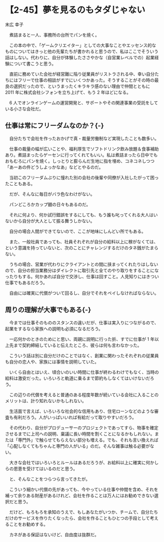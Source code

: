 # 【2-45】夢を見るのもタダじゃない

<div class="author">末広 幸子</div>

　煮詰まると一人、事務所の台所でパンを焼く。

　この本の中で、「ゲームクリエイター」としての大事なことやエッセンス的なものについてはきっと他の先輩たちが書かれると思うので、私はここでそういう話はしない。代わりに、自分が体験したささやかな（自営業レベルでの）起業経験について書こうと思う。

　直前に務めていた会社が経営難に陥り従業員がリストラされる中、幸い自分たちにはフリーで仕事の相談がすでにいくつかあった。そうすることがその時の最良の選択だったので、というまったくキラキラ感のない理由で仲間とともに 2011 年に株式会社シフォンを立ち上げて、もう 2 年ほどになる。

　6 人でオンラインゲームの運営開発と、サポートやその関連事業の受託をしている小さな会社だ。

## 仕事は常にフリーダムなのか？{-}

　自分たちで会社を作ったおかげで真・裁量労働制など実現したことも数多い。

　仕事の裁量の幅が広いことや、福利厚生でソフトドリンク飲み放題＆食事補助あり。煮詰まったらゲーセンに行ってくれてもいい。私は煮詰まったら日中でもおもむろにパンを焼く。しっとりと膨らんだ生地に指を埋め、コネコネしつつ「あーあの件どうしよっかなあ」などとやるのだ。

　当初このフリーダムぶりに憧れた別の会社の後輩や同僚が入社したがって困ったこともある。

　だが、そんなに毎日がバラ色なわけがない。

　パンどころかカップ麺の日々もあるのだ。

　それに何より、何か試行錯誤をするにしても、もう誰も叱ってくれる大人はいないから自分が大人として振る舞うしかない。

　自分の場合人間ができてないので、ここが地味にしんどい所でもある。

　また、一般社員であっても、社員それぞれが自分の給料以上に稼がなくては、という意識を持っていないと、次のことにチャレンジするだけのタネ銭がたまらない。

　うちの場合、営業が代わりにクライアントとの間に挟まってくれたりはしないので、自分の担当業務分はダイレクトに取引先と全てのやり取りをすることになったりもする。何かあれば自分で交渉し、仕事は回すこと。人見知りにはきつい仕事でもあるだろう。

　自由には確実に代償がついて回るし、自分でそれをペイしなければならない。

## 周りの理解が大事でもある{-}

　今までは仕事そのもののスタンスの違いだが、仕事は実入りにつながるので、起業をするなら家族への説明も必須になるだろう。

　一応何かのときのためにと思い、両親に説明に行った折、すでに仕事が 1 年以上先まで契約締結していると伝えたところ、彼らは何も言わなかった。

　こういう話は別に自分だけのことではなく、創業に関わったそれぞれの従業員も自分の恋人や、家族には事情を説明していた。

　いくら自由とはいえ、頃合いのいい時間に仕事が終わるわけでもなく、当時の給料は激安だった。いろいろと軌道に乗るまで節約もしなくてはいけないだろう。

　この辺りの代償を考えると普通のある程度年数が続いている会社に入ることのメリットは、計り知れないかもしれない。

　生活面で言えば、いろいろな社会的な信用もあり、住宅ローンなどのような審査も有利だろう。人がいっぱいいれば有給だって取りやすいだろう。

　その代わり、自分がプロデューサーのプロジェクトであってすら、物事を確定させるまでに上司への説明、稟議に長い時間を割くことになるかもしれない。または「専門外」で触らせてもらえない部分も増える。でも、それも言い換えれば「心配しなくてもちゃんと専門の人がいる」のだ。そんな雑事は触る必要がない。

　大きな会社ではいろいろとルールはあるだろうが、お給料以上に確実に何かしらの恩恵を受けてはいるのだと思う。

　と、そんなことをつらつら言ってきたが。

　こういう細かい代償の先があっても、今やっている仕事や仲間を含め、それを補って余りある財産があるけれど、会社を作ることは万人にはお勧めできない選択だと思う。

　だけど、もろもろを承知のうえで、もしあなたがいつか、チームで、自分たちだけのサービスを作りたくなったら、会社を作ることもひとつの手段として考えることをお勧めする。

　カネがある保証はないけど、自由度は抜群だ。
